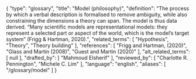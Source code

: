 {
    "type": "glossary",
    "title": "Model (philosophy)",
    "definition": "The process by which a verbal description is formalised to remove ambiguity, while also constraining the dimensions a theory can span. The model is thus data derived. “Many scientific models are representational models: they represent a selected part or aspect of the world, which is the model’s target system” (Frigg & Hartman, 2020).",
    "related_terms": [
        "Hypothesis",
        "Theory",
        "Theory building"
    ],
    "references": [
        "Frigg and Hartman, (2020)",
        "Glass and Martin (2008)",
        "Guest and Martin (2020)"
    ],
    "alt_related_terms": [
        null
    ],
    "drafted_by": [
        "Mahmoud Elsherif"
    ],
    "reviewed_by": [
        "Charlotte R. Pennington",
        "Michele C. Lim"
    ],
    "language": "english",
    "aliases": [
        "/glossary/model"
    ]
}